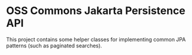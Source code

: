 OSS Commons Jakarta Persistence API
==
This project contains some helper classes for implementing common JPA patterns (such as paginated searches).
